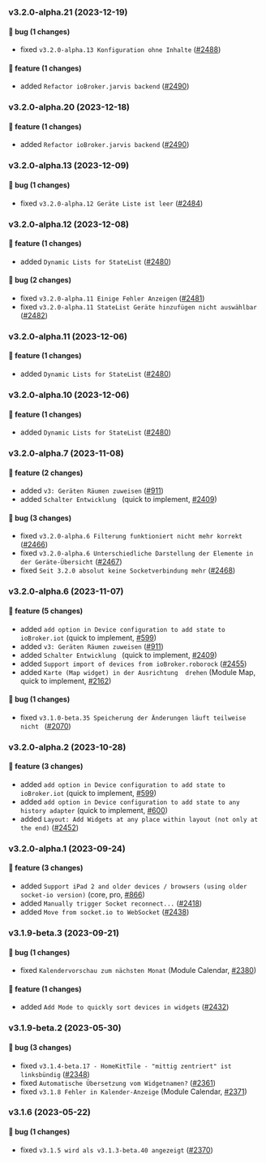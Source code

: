 ### v3.2.0-alpha.21 (2023-12-19)

#### :bug: bug (1 changes)
- fixed `v3.2.0-alpha.13 Konfiguration ohne Inhalte` ([#2488](https://github.com/Zefau/ioBroker.jarvis/issues/2488))

#### :star2: feature (1 changes)
- added `Refactor ioBroker.jarvis backend` ([#2490](https://github.com/Zefau/ioBroker.jarvis/issues/2490))

### v3.2.0-alpha.20 (2023-12-18)

#### :star2: feature (1 changes)
- added `Refactor ioBroker.jarvis backend` ([#2490](https://github.com/Zefau/ioBroker.jarvis/issues/2490))

### v3.2.0-alpha.13 (2023-12-09)

#### :bug: bug (1 changes)
- fixed `v3.2.0-alpha.12 Geräte Liste ist leer` ([#2484](https://github.com/Zefau/ioBroker.jarvis/issues/2484))

### v3.2.0-alpha.12 (2023-12-08)

#### :star2: feature (1 changes)
- added `Dynamic Lists for StateList` ([#2480](https://github.com/Zefau/ioBroker.jarvis/issues/2480))

#### :bug: bug (2 changes)
- fixed `v3.2.0-alpha.11 Einige Fehler Anzeigen` ([#2481](https://github.com/Zefau/ioBroker.jarvis/issues/2481))
- fixed `v3.2.0-alpha.11 StateList Geräte hinzufügen nicht auswählbar` ([#2482](https://github.com/Zefau/ioBroker.jarvis/issues/2482))

### v3.2.0-alpha.11 (2023-12-06)

#### :star2: feature (1 changes)
- added `Dynamic Lists for StateList` ([#2480](https://github.com/Zefau/ioBroker.jarvis/issues/2480))

### v3.2.0-alpha.10 (2023-12-06)

#### :star2: feature (1 changes)
- added `Dynamic Lists for StateList` ([#2480](https://github.com/Zefau/ioBroker.jarvis/issues/2480))

### v3.2.0-alpha.7 (2023-11-08)

#### :star2: feature (2 changes)
- added `v3: Geräten Räumen zuweisen` ([#911](https://github.com/Zefau/ioBroker.jarvis/issues/911))
- added `Schalter Entwicklung ` (quick to implement, [#2409](https://github.com/Zefau/ioBroker.jarvis/issues/2409))

#### :bug: bug (3 changes)
- fixed `v3.2.0-alpha.6 Filterung funktioniert nicht mehr korrekt` ([#2466](https://github.com/Zefau/ioBroker.jarvis/issues/2466))
- fixed `v3.2.0-alpha.6 Unterschiedliche Darstellung der Elemente in der Geräte-Übersicht` ([#2467](https://github.com/Zefau/ioBroker.jarvis/issues/2467))
- fixed `Seit 3.2.0 absolut keine Socketverbindung mehr` ([#2468](https://github.com/Zefau/ioBroker.jarvis/issues/2468))

### v3.2.0-alpha.6 (2023-11-07)

#### :star2: feature (5 changes)
- added `add option in Device configuration to add state to ioBroker.iot` (quick to implement, [#599](https://github.com/Zefau/ioBroker.jarvis/issues/599))
- added `v3: Geräten Räumen zuweisen` ([#911](https://github.com/Zefau/ioBroker.jarvis/issues/911))
- added `Schalter Entwicklung ` (quick to implement, [#2409](https://github.com/Zefau/ioBroker.jarvis/issues/2409))
- added `Support import of devices from ioBroker.roborock` ([#2455](https://github.com/Zefau/ioBroker.jarvis/issues/2455))
- added `Karte (Map widget) in der Ausrichtung  drehen` (Module Map, quick to implement, [#2162](https://github.com/Zefau/ioBroker.jarvis/issues/2162))

#### :bug: bug (1 changes)
- fixed `v3.1.0-beta.35 Speicherung der Änderungen läuft teilweise nicht ` ([#2070](https://github.com/Zefau/ioBroker.jarvis/issues/2070))

### v3.2.0-alpha.2 (2023-10-28)

#### :star2: feature (3 changes)
- added `add option in Device configuration to add state to ioBroker.iot` (quick to implement, [#599](https://github.com/Zefau/ioBroker.jarvis/issues/599))
- added `add option in Device configuration to add state to any history adapter` (quick to implement, [#600](https://github.com/Zefau/ioBroker.jarvis/issues/600))
- added `Layout: Add Widgets at any place within layout (not only at the end)` ([#2452](https://github.com/Zefau/ioBroker.jarvis/issues/2452))

### v3.2.0-alpha.1 (2023-09-24)

#### :star2: feature (3 changes)
- added `Support iPad 2 and older devices / browsers (using older socket-io version)` (core, pro, [#866](https://github.com/Zefau/ioBroker.jarvis/issues/866))
- added `Manually trigger Socket reconnect...` ([#2418](https://github.com/Zefau/ioBroker.jarvis/issues/2418))
- added `Move from socket.io to WebSocket` ([#2438](https://github.com/Zefau/ioBroker.jarvis/issues/2438))

### v3.1.9-beta.3 (2023-09-21)

#### :bug: bug (1 changes)
- fixed `Kalendervorschau zum nächsten Monat` (Module Calendar, [#2380](https://github.com/Zefau/ioBroker.jarvis/issues/2380))

#### :star2: feature (1 changes)
- added `Add Mode to quickly sort devices in widgets` ([#2432](https://github.com/Zefau/ioBroker.jarvis/issues/2432))

### v3.1.9-beta.2 (2023-05-30)

#### :bug: bug (3 changes)
- fixed `v3.1.4-beta.17 - HomeKitTile - "mittig zentriert" ist linksbündig` ([#2348](https://github.com/Zefau/ioBroker.jarvis/issues/2348))
- fixed `Automatische Übersetzung vom Widgetnamen?` ([#2361](https://github.com/Zefau/ioBroker.jarvis/issues/2361))
- fixed `v3.1.8 Fehler in Kalender-Anzeige` (Module Calendar, [#2371](https://github.com/Zefau/ioBroker.jarvis/issues/2371))

### v3.1.6 (2023-05-22)

#### :bug: bug (1 changes)
- fixed `v3.1.5 wird als v3.1.3-beta.40 angezeigt` ([#2370](https://github.com/Zefau/ioBroker.jarvis/issues/2370))

